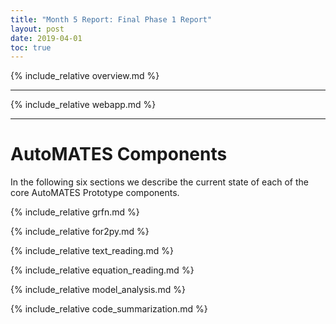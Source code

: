 ```yaml
---
title: "Month 5 Report: Final Phase 1 Report"
layout: post
date: 2019-04-01
toc: true
---
```


{% include_relative overview.md %}

---

{% include_relative webapp.md %}

---

# AutoMATES Components

In the following six sections we describe the current state of each of the core AutoMATES Prototype components.

{% include_relative grfn.md %}

{% include_relative for2py.md %}

{% include_relative text_reading.md %}

{% include_relative equation_reading.md %}

{% include_relative model_analysis.md %}

{% include_relative code_summarization.md %}
